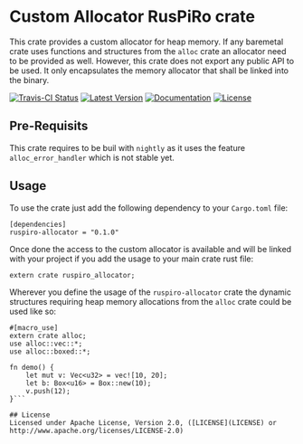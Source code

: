 # Custom Allocator RusPiRo crate

This crate provides a custom allocator for heap memory. If any baremetal crate uses functions and structures from
the ``alloc`` crate an allocator need to be provided as well. However, this crate does not export any public
API to be used. It only encapsulates the memory allocator that shall be linked into the binary.

[![Travis-CI Status](https://api.travis-ci.org/RusPiRo/ruspiro-allocator.svg?branch=master)](https://travis-ci.org/RusPiRo/ruspiro-allocator)
[![Latest Version](https://img.shields.io/crates/v/ruspiro-allocator.svg)](https://crates.io/crates/ruspiro-allocator)
[![Documentation](https://docs.rs/ruspiro-allocator/badge.svg)](https://docs.rs/ruspiro-allocator)
[![License](https://img.shields.io/crates/l/ruspiro-allocator.svg)](https://github.com/RusPiRo/ruspiro-allocator#license)

## Pre-Requisits

This crate requires to be buil with ``nightly`` as it uses the feature ``alloc_error_handler`` which is not stable yet.

## Usage
To use the crate just add the following dependency to your ``Cargo.toml`` file:
```
[dependencies]
ruspiro-allocator = "0.1.0"
```

Once done the access to the custom allocator is available and will be linked with your project if you add
the usage to your main crate rust file:
```
extern crate ruspiro_allocator;
```

Wherever you define the usage of the ``ruspiro-allocator`` crate the dynamic structures requiring heap memory allocations from the ``alloc`` crate could be used like so:
```
#[macro_use]
extern crate alloc;
use alloc::vec::*;
use alloc::boxed::*;

fn demo() {
    let mut v: Vec<u32> = vec![10, 20];
    let b: Box<u16> = Box::new(10);
    v.push(12);
}```

## License
Licensed under Apache License, Version 2.0, ([LICENSE](LICENSE) or http://www.apache.org/licenses/LICENSE-2.0)
